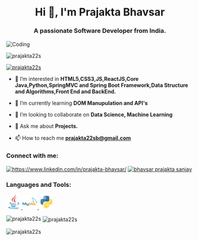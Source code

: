 



<h1 align="center">Hi 👋, I'm Prajakta Bhavsar</h1>
<h3 align="center">A passionate Software Developer from India.</h3>
<img align="center" alt="Coding" width="400" src="https://mir-s3-cdn-cf.behance.net/project_modules/disp/601014116770475.6068beff4640a.gif">



<p align="left"> <img src="https://komarev.com/ghpvc/?username=prajakta22s&label=Profile%20views&color=0e75b6&style=flat" alt="prajakta22s" /> </p>

<p align="left"> <a href="https://github.com/ryo-ma/github-profile-trophy"><img src="https://github-profile-trophy.vercel.app/?username=prajakta22s" alt="prajakta22s" /></a> </p>



- 🌱 I’m interested in **HTML5,CSS3,JS,ReactJS,Core Java,Python,SpringMVC and Spring Boot Framework,Data Structure and Algorithms,Front End and BackEnd.**

- 🤝 I’m currently learning **DOM Manupulation and API's**

- 👯 I’m looking to collaborate on **Data Science, Machine Learning**

- 💬 Ask me about **Projects.**

- 📫 How to reach me **prajakta22sb@gmail.com**

<h3 align="left">Connect with me:</h3>
<p align="left">
<a href="https://linkedin.com/in/https://www.linkedin.com/in/prajakta-bhavsar/" target="blank"><img align="center" src="https://raw.githubusercontent.com/rahuldkjain/github-profile-readme-generator/master/src/images/icons/Social/linked-in-alt.svg" alt="https://www.linkedin.com/in/prajakta-bhavsar/" height="30" width="40" /></a>
<a href="https://kaggle.com/bhavsar prajakta sanjay" target="blank"><img align="center" src="https://raw.githubusercontent.com/rahuldkjain/github-profile-readme-generator/master/src/images/icons/Social/kaggle.svg" alt="bhavsar prajakta sanjay" height="30" width="40" /></a>
</p>

<h3 align="left">Languages and Tools:</h3>
<p align="left"> <a href="https://www.cprogramming.com/" target="_blank" rel="noreferrer">    <img src="https://raw.githubusercontent.com/devicons/devicon/master/icons/java/java-original.svg" alt="java" width="40" height="40"/> </a> <a href="https://www.mysql.com/" target="_blank" rel="noreferrer"> <img src="https://raw.githubusercontent.com/devicons/devicon/master/icons/mysql/mysql-original-wordmark.svg" alt="mysql" width="40" height="40"/> </a> <a href="https://opencv.org/" target="_blank" rel="noreferrer">  <img src="https://raw.githubusercontent.com/devicons/devicon/master/icons/python/python-original.svg" alt="python" width="40" height="40"/> </a> <a href="https://scikit-learn.org/" target="_blank" rel="noreferrer">   </a> </p>

<p><img align="left" src="https://github-readme-stats.vercel.app/api/top-langs?username=prajakta22s&show_icons=true&locale=en&layout=compact" alt="prajakta22s" /></p>

<p>&nbsp;<img align="center" src="https://github-readme-stats.vercel.app/api?username=prajakta22s&show_icons=true&locale=en" alt="prajakta22s" /></p>

<p><img align="center" src="https://github-readme-streak-stats.herokuapp.com/?user=prajakta22s&" alt="prajakta22s" /></p>
